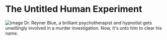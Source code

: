 # The Untitled Human Experiment
![image](https://user-images.githubusercontent.com/45509422/118387714-97255a80-b63d-11eb-818a-0b9947e76499.png)
 Dr. Reyner Blue, a brilliant psychotherapist and hypnotist gets unwillingly involved in a murder investigation. Now, it's unto him to clear his name.
